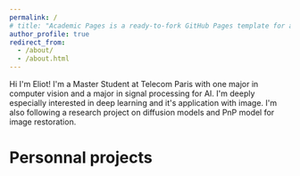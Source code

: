 ```yaml
---
permalink: /
# title: "Academic Pages is a ready-to-fork GitHub Pages template for academic personal websites"
author_profile: true
redirect_from: 
  - /about/
  - /about.html
---
```


Hi I'm Eliot! I'm a Master Student at Telecom Paris with one major in computer vision and a major in signal processing for AI. I'm deeply especially interested in deep learning and it's application with image. I'm also following a research project on diffusion models and PnP model for  image restoration. 

Personnal projects
======

